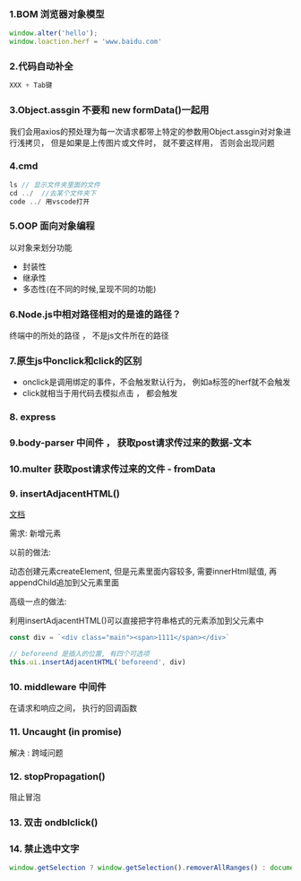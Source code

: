 ### 1.BOM 浏览器对象模型
```js
window.alter('hello');
window.loaction.herf = 'www.baidu.com'
```

### 2.代码自动补全
```js
XXX + Tab键
```

### 3.Object.assgin 不要和 new formData()一起用

我们会用axios的预处理为每一次请求都带上特定的参数用Object.assgin对对象进行浅拷贝， 但是如果是上传图片或文件时， 就不要这样用， 否则会出现问题

### 4.cmd
```js
ls // 显示文件夹里面的文件
cd ../  //去某个文件夹下
code ../ 用vscode打开
```

### 5.OOP 面向对象编程

以对象来划分功能
+ 封装性
+ 继承性
+ 多态性(在不同的时候,呈现不同的功能)


### 6.Node.js中相对路径相对的是谁的路径？

终端中的所处的路径 ， 不是js文件所在的路径


### 7.原生js中onclick和click的区别

+ onclick是调用绑定的事件，不会触发默认行为， 例如a标签的herf就不会触发
+ click就相当于用代码去模拟点击 ， 都会触发


### 8. express

### 9.body-parser 中间件 ， 获取post请求传过来的数据-文本

### 10.multer 获取post请求传过来的文件 - fromData


### 9. insertAdjacentHTML()
[文档](https://developer.mozilla.org/zh-CN/docs/Web/API/Element/insertAdjacentHTML)

需求: 新增元素

以前的做法:

  动态创建元素createElement, 但是元素里面内容较多, 需要innerHtml赋值, 再appendChild追加到父元素里面
 
高级一点的做法:

  利用insertAdjacentHTML()可以直接把字符串格式的元素添加到父元素中
  
```js
const div = `<div class="main"><span>1111</span></div>`

// beforeend 是插入的位置, 有四个可选项
this.ui.insertAdjacentHTML('beforeend', div)
```
  
  
### 10. middleware 中间件

在请求和响应之间， 执行的回调函数


### 11. Uncaught (in promise)

解决 : 跨域问题


### 12. stopPropagation()

阻止冒泡


### 13. 双击 ondblclick()

### 14. 禁止选中文字

```js
window.getSelection ? window.getSelection().removerAllRanges() : document.selection.empty()
```



































